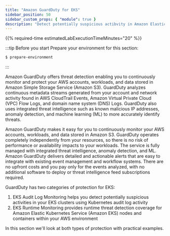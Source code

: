 ```yaml
---
title: "Amazon GuardDuty for EKS"
sidebar_position: 50
sidebar_custom_props: { "module": true }
description: "Detect potentially suspicious actibvity in Amazon Elastic Kubernetes Service clusters with Amazon GuardDuty."
---
```


{{% required-time estimatedLabExecutionTimeMinutes="20" %}}

:::tip Before you start
Prepare your environment for this section:

```bash timeout=300 wait=30
$ prepare-environment
```

:::

Amazon GuardDuty offers threat detection enabling you to continuously monitor and protect your AWS accounts, workloads, and data stored in Amazon Simple Storage Service (Amazon S3). GuardDuty analyzes continuous metadata streams generated from your account and network activity found in AWS CloudTrail Events, Amazon Virtual Private Cloud (VPC) Flow Logs, and domain name system (DNS) Logs. GuardDuty also uses integrated threat intelligence such as known malicious IP addresses, anomaly detection, and machine learning (ML) to more accurately identify threats.

Amazon GuardDuty makes it easy for you to continuously monitor your AWS accounts, workloads, and data stored in Amazon S3. GuardDuty operates completely independently from your resources, so there is no risk of performance or availability impacts to your workloads. The service is fully managed with integrated threat intelligence, anomaly detection, and ML. Amazon GuardDuty delivers detailed and actionable alerts that are easy to integrate with existing event management and workflow systems. There are no upfront costs and you pay only for the events analyzed, with no additional software to deploy or threat intelligence feed subscriptions required.

GuardDuty has two categories of protection for EKS:

1. EKS Audit Log Monitoring helps you detect potentially suspicious activities in your EKS clusters using Kubernetes audit log activity
1. EKS Runtime Monitoring provides runtime threat detection coverage for Amazon Elastic Kubernetes Service (Amazon EKS) nodes and containers within your AWS environment

In this section we'll look at both types of protection with practical examples.
